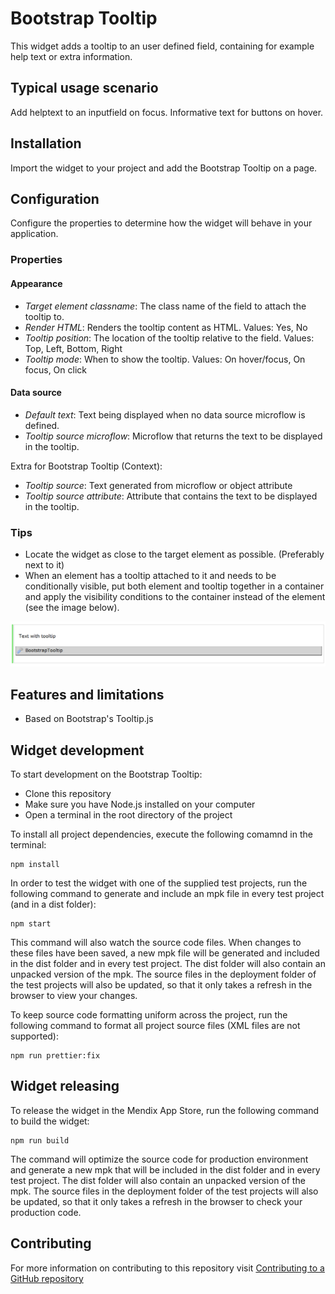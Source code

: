 # Bootstrap Tooltip

This widget adds a tooltip to an user defined field, containing for example help text or extra information.

## Typical usage scenario

Add helptext to an inputfield on focus. Informative text for buttons on hover.

## Installation

Import the widget to your project and add the Bootstrap Tooltip on a page.

## Configuration

Configure the properties to determine how the widget will behave in your application.

### Properties

#### Appearance

-   _Target element classname_: The class name of the field to attach the tooltip to.
-   _Render HTML_: Renders the tooltip content as HTML. Values: Yes, No
-   _Tooltip position_: The location of the tooltip relative to the field. Values: Top, Left, Bottom, Right
-   _Tooltip mode_: When to show the tooltip. Values: On hover/focus, On focus, On click

#### Data source

-   _Default text_: Text being displayed when no data source microflow is defined.
-   _Tooltip source microflow_: Microflow that returns the text to be displayed in the tooltip.

Extra for Bootstrap Tooltip (Context):

-   _Tooltip source_: Text generated from microflow or object attribute
-   _Tooltip source attribute_: Attribute that contains the text to be displayed in the tooltip.

### Tips

-   Locate the widget as close to the target element as possible. (Preferably next to it)
-   When an element has a tooltip attached to it and needs to be conditionally visible, put both element and tooltip together in a container and apply the visibility conditions to the container instead of the element (see the image below).

![Conditional visible container with target element and Bootstrap Tooltip inside](/assets/conditional-visibility.png)

## Features and limitations

-   Based on Bootstrap's Tooltip.js

## Widget development

To start development on the Bootstrap Tooltip:

-   Clone this repository
-   Make sure you have Node.js installed on your computer
-   Open a terminal in the root directory of the project

To install all project dependencies, execute the following comamnd in the terminal:

```shell
npm install
```

In order to test the widget with one of the supplied test projects, run the following command to generate and include an mpk file in every test project (and in a dist folder):

```shell
npm start
```

This command will also watch the source code files. When changes to these files have been saved, a new mpk file will be generated and included in the dist folder and in every test project. The dist folder will also contain an unpacked version of the mpk. The source files in the deployment folder of the test projects will also be updated, so that it only takes a refresh in the browser to view your changes.

To keep source code formatting uniform across the project, run the following command to format all project source files (XML files are not supported):

```shell
npm run prettier:fix
```

## Widget releasing

To release the widget in the Mendix App Store, run the following command to build the widget:

```shell
npm run build
```

The command will optimize the source code for production environment and generate a new mpk that will be included in the dist folder and in every test project. The dist folder will also contain an unpacked version of the mpk. The source files in the deployment folder of the test projects will also be updated, so that it only takes a refresh in the browser to check your production code.

## Contributing

For more information on contributing to this repository visit [Contributing to a GitHub repository](https://world.mendix.com/display/howto50/Contributing+to+a+GitHub+repository)
